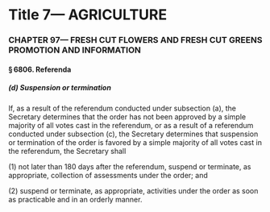 
# Title 7— AGRICULTURE
### CHAPTER 97— FRESH CUT FLOWERS AND FRESH CUT GREENS PROMOTION AND INFORMATION
#### § 6806. Referenda
##### (d) Suspension or termination

If, as a result of the referendum conducted under subsection (a), the Secretary determines that the order has not been approved by a simple majority of all votes cast in the referendum, or as a result of a referendum conducted under subsection (c), the Secretary determines that suspension or termination of the order is favored by a simple majority of all votes cast in the referendum, the Secretary shall

(1) not later than 180 days after the referendum, suspend or terminate, as appropriate, collection of assessments under the order; and

(2) suspend or terminate, as appropriate, activities under the order as soon as practicable and in an orderly manner.
